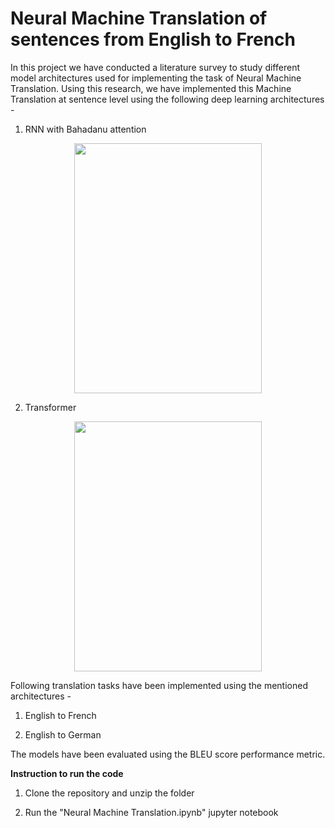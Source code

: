 # Neural Machine Translation of sentences from English to French

In this project we have conducted a literature survey to study different model architectures used for implementing the task of Neural Machine Translation. Using this research, we have implemented this Machine Translation at sentence level using the following deep learning architectures - 

1) RNN with Bahadanu attention

<p align="center">
  <img width="300" height="400" src="https://machinelearningmastery.com/wp-content/uploads/2021/09/bahdanau_1.png">
</p>

2) Transformer 

<p align="center">
  <img width="300" height="400" src="https://miro.medium.com/max/856/1*ZCFSvkKtppgew3cc7BIaug.png">
</p>

Following translation tasks have been implemented using the mentioned architectures -  

1) English to French

2) English to German

The models have been evaluated using the BLEU score performance metric.

**Instruction to run the code**

1) Clone the repository and unzip the folder

2) Run the "Neural Machine Translation.ipynb" jupyter notebook


